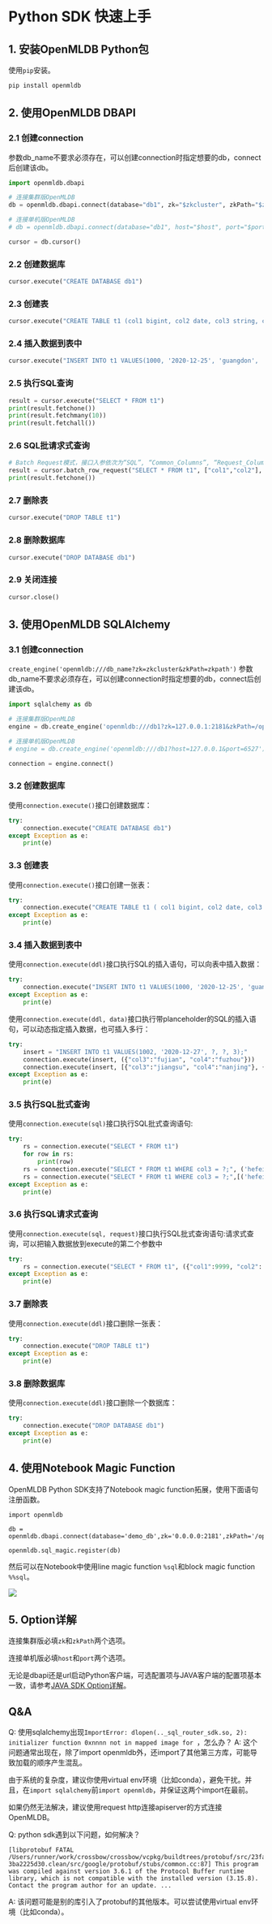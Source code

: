 # Python SDK 快速上手

## 1. 安装OpenMLDB Python包

使用`pip`安装。

```bash
pip install openmldb
```

## 2. 使用OpenMLDB DBAPI

### 2.1 创建connection

参数db_name不要求必须存在，可以创建connection时指定想要的db，connect后创建该db。

```python
import openmldb.dbapi

# 连接集群版OpenMLDB
db = openmldb.dbapi.connect(database="db1", zk="$zkcluster", zkPath="$zkpath")

# 连接单机版OpenMLDB
# db = openmldb.dbapi.connect(database="db1", host="$host", port="$port")

cursor = db.cursor()
```

### 2.2 创建数据库

```python
cursor.execute("CREATE DATABASE db1")
```

### 2.3 创建表

```python
cursor.execute("CREATE TABLE t1 (col1 bigint, col2 date, col3 string, col4 string, col5 int, index(key=col3, ts=col1))")
```

### 2.4 插入数据到表中

```python
cursor.execute("INSERT INTO t1 VALUES(1000, '2020-12-25', 'guangdon', 'shenzhen', 1)")
```

### 2.5 执行SQL查询

```python
result = cursor.execute("SELECT * FROM t1")
print(result.fetchone())
print(result.fetchmany(10))
print(result.fetchall())
```

### 2.6 SQL批请求式查询

```python
# Batch Request模式，接口入参依次为“SQL”, “Common_Columns”, “Request_Columns”
result = cursor.batch_row_request("SELECT * FROM t1", ["col1","col2"], ({"col1": 2000, "col2": '2020-12-22', "col3": 'fujian', "col4":'xiamen', "col5": 2}))
print(result.fetchone())
```

### 2.7 删除表

```python
cursor.execute("DROP TABLE t1")
```

### 2.8 删除数据库

```python
cursor.execute("DROP DATABASE db1")
```

### 2.9 关闭连接

```python
cursor.close()
```

## 3. 使用OpenMLDB SQLAlchemy

### 3.1 创建connection

`create_engine('openmldb:///db_name?zk=zkcluster&zkPath=zkpath')`
参数db_name不要求必须存在，可以创建connection时指定想要的db，connect后创建该db。

```python
import sqlalchemy as db

# 连接集群版OpenMLDB
engine = db.create_engine('openmldb:///db1?zk=127.0.0.1:2181&zkPath=/openmldb')

# 连接单机版OpenMLDB
# engine = db.create_engine('openmldb:///db1?host=127.0.0.1&port=6527')

connection = engine.connect()
```

### 3.2 创建数据库

使用`connection.execute()`接口创建数据库：

```python
try:
    connection.execute("CREATE DATABASE db1")
except Exception as e:
    print(e)
```

### 3.3 创建表

使用`connection.execute()`接口创建一张表：

```python
try:
    connection.execute("CREATE TABLE t1 ( col1 bigint, col2 date, col3 string, col4 string, col5 int, index(key=col3, ts=col1))")
except Exception as e:
    print(e)
```

### 3.4 插入数据到表中

使用`connection.execute(ddl)`接口执行SQL的插入语句，可以向表中插入数据：

```python
try:
    connection.execute("INSERT INTO t1 VALUES(1000, '2020-12-25', 'guangdon', 'shenzhen', 1);")
except Exception as e:
    print(e)
```

使用`connection.execute(ddl, data)`接口执行带planceholder的SQL的插入语句，可以动态指定插入数据，也可插入多行：

```python
try:
    insert = "INSERT INTO t1 VALUES(1002, '2020-12-27', ?, ?, 3);"
    connection.execute(insert, ({"col3":"fujian", "col4":"fuzhou"}))
    connection.execute(insert, [{"col3":"jiangsu", "col4":"nanjing"}, {"col3":"zhejiang", "col4":"hangzhou"}])
except Exception as e:
    print(e)
```

### 3.5 执行SQL批式查询

使用`connection.execute(sql)`接口执行SQL批式查询语句:

```python
try:
    rs = connection.execute("SELECT * FROM t1")
    for row in rs:
        print(row)
    rs = connection.execute("SELECT * FROM t1 WHERE col3 = ?;", ('hefei'))
    rs = connection.execute("SELECT * FROM t1 WHERE col3 = ?;",[('hefei'), ('shanghai')]);
except Exception as e:
    print(e)
```

### 3.6 执行SQL请求式查询

使用`connection.execute(sql, request)`接口执行SQL批式查询语句:请求式查询，可以把输入数据放到execute的第二个参数中

```python
try:
    rs = connection.execute("SELECT * FROM t1", ({"col1":9999, "col2":'2020-12-27', "col3":'zhejiang', "col4":'hangzhou', "col5":100}))
except Exception as e:
    print(e)
```

### 3.7 删除表

使用`connection.execute(ddl)`接口删除一张表：

```python
try:
    connection.execute("DROP TABLE t1")
except Exception as e:
    print(e)
```

### 3.8 删除数据库

使用`connection.execute(ddl)`接口删除一个数据库：

```python
try:
    connection.execute("DROP DATABASE db1")
except Exception as e:
    print(e)
```

## 4. 使用Notebook Magic Function

OpenMLDB Python SDK支持了Notebook magic function拓展，使用下面语句注册函数。

```
import openmldb

db = openmldb.dbapi.connect(database='demo_db',zk='0.0.0.0:2181',zkPath='/openmldb')

openmldb.sql_magic.register(db)
```

然后可以在Notebook中使用line magic function `%sql`和block magic function `%%sql`。

![](./images/openmldb_magic_function.png)

## 5. Option详解

连接集群版必填`zk`和`zkPath`两个选项。

连接单机版必填`host`和`port`两个选项。

无论是dbapi还是url启动Python客户端，可选配置项与JAVA客户端的配置项基本一致，请参考[JAVA SDK Option详解](./java_sdk.md#5-sdk-option详解)。

## Q&A
Q: 使用sqlalchemy出现`ImportError: dlopen(.._sql_router_sdk.so, 2): initializer function 0xnnnn not in mapped image for `，怎么办？
A: 这个问题通常出现在，除了import openmldb外，还import了其他第三方库，可能导致加载的顺序产生混乱。

由于系统的复杂度，建议你使用virtual env环境（比如conda），避免干扰。并且，在`import sqlalchemy`前`import openmldb`，并保证这两个import在最前。

如果仍然无法解决，建议使用request http连接apiserver的方式连接OpenMLDB。

Q: python sdk遇到以下问题，如何解决？
```
[libprotobuf FATAL /Users/runner/work/crossbow/crossbow/vcpkg/buildtrees/protobuf/src/23fa7edd52-3ba2225d30.clean/src/google/protobuf/stubs/common.cc:87] This program was compiled against version 3.6.1 of the Protocol Buffer runtime library, which is not compatible with the installed version (3.15.8).  Contact the program author for an update. ...
```
A: 该问题可能是别的库引入了protobuf的其他版本。可以尝试使用virtual env环境（比如conda）。
